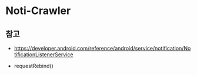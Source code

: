 # Noti-Crawler



## 참고

-  https://developer.android.com/reference/android/service/notification/NotificationListenerService 

- requestRebind()

